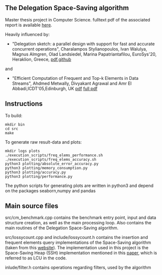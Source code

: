 The Delegation Space-Saving algorithm
----------------------------------
Master thesis project in Computer Science.
fulltext pdf of the associated report is available [here](https://gupea.ub.gu.se/handle/2077/69761).

Heavily influenced by:

 - "Delegation sketch: a parallel design with support for fast and accurate concurrent operations", Charalampos Stylianopoulos, Ivan Walulya, Magnus Almgren, Olad Landsiedel, Marina Papatriantafilou, EuroSys'20, Heraklion, Greece, [pdf](https://dl.acm.org/doi/abs/10.1145/3342195.3387542),[github](https://github.com/mpastyl/DelegationSketch)

and 

 - "Efficient Computation of Frequent and Top-k Elements in Data Streams", Ahdmed Metwally, Divyakant Agrawal and Amr El Abbadi,ICDT'05,Edinburgh, UK [pdf](https://link.springer.com/chapter/10.1007%2F978-3-540-30570-5_27) [full pdf](https://cs.ucsb.edu/sites/default/files/documents/2005-23.pdf)

Instructions
----------------------------------
To build:

```
mkdir bin
cd src
make
```

To generate raw result-data and plots:
```
mkdir logs plots
./execution_scripts/freq_elems_performance.sh
./execution_scripts/freq_elems_accuracy.sh
python3 plotting/absolute_error_accuracy.py
python3 plotting/memory_consumption.py
python3 plotting/accuracy.py
python3 plotting/performance.py
```
The python scripts for generating plots are written in python3 and depend on the packages seaborn,numpy and pandas

Main source files
------------------------------
src/cm_benchmark.cpp contains the benchmark entry point, input and data structure creation, as well as the main processing loop.
Also contains the main routines of the Delegation Space-Saving algorithm.

src/lossycount.cpp and include/lossycount.h contains the insertion and frequent elements query implementations of the Space-Saving algorithm (taken from this [website](http://hadjieleftheriou.com/frequent-items/)). The implementation used in this project is the Space-Saving Heap (SSH) implementation mentioned in this [paper](http://hadjieleftheriou.com/papers/vldb08-2.pdf), which is referred to as LCU in the code.

inlude/filter.h contains operations regarding filters, used by the algorithm
